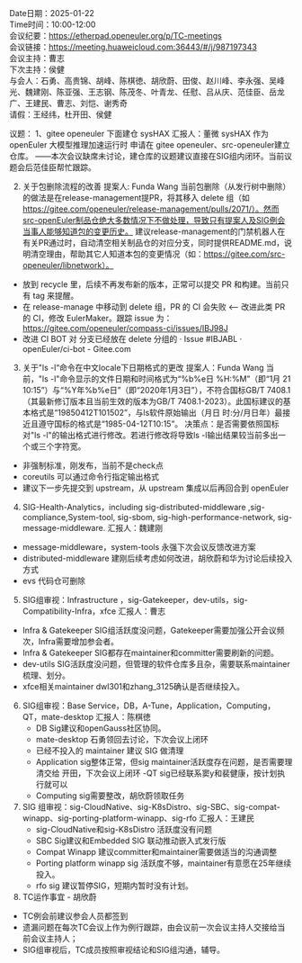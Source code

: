 Date日期：2025-01-22  
Time时间：10:00-12:00  
会议纪要：https://etherpad.openeuler.org/p/TC-meetings  
会议链接：https://meeting.huaweicloud.com:36443/#/j/987197343  
会议主持：曹志  
下次主持：侯健  
与会人：石勇、高贵锦、胡峰、陈棋徳、胡欣蔚、田俊、赵川峰、李永强、吴峰光、魏建刚、陈亚强、王志钢、陈茂冬、叶青龙、任慰、吕从庆、范佳臣、岳龙广、王建民、曹志、刘恺、谢秀奇  
请假：王经纬，杜开田、侯健  

议题：
 1、gitee openeuler 下面建仓 sysHAX   汇报人：董微
 sysHAX 作为 openEuler 大模型推理加速运行时 申请在 gitee openeuler、src-openeuler建立仓库。
  ——本次会议缺席未讨论，建仓库的议题建议直接在SIG组内闭环。当前议题会后范佳臣帮忙跟踪。
 
 2. 关于包删除流程的改善 提案人: Funda Wang
当前包删除（从发行树中删除）的做法是在release-management提PR，将其移入  delete 组（如 https://gitee.com/openeuler/release-management/pulls/2071/）。然而src-openEuler制品仓绝大多数情况下不做处理，导致只有提案人及SIG例会当事人能够知道包的变更历史。
建议release-management的门禁机器人在有关PR通过时，自动清空相关制品仓的对应分支，同时提供README.md，说明清空理由，帮助其它人知道本包的变更情况（如：https://gitee.com/src-openeuler/libnetwork）。
  - 放到 recycle 里，后续不再发布新的版本，正常可以提交 PR 和构建。当前只有 tag 来提醒。
  - 在 release-manage 中移动到 delete 组，PR 的 CI 会失败 <-- 改进此类 PR 的 CI，修改 EulerMaker。跟踪 issue 为：https://gitee.com/openeuler/compass-ci/issues/IBJ98J
  - 改进 CI BOT 对 分支已经放在 delete 分组的 · Issue #IBJABL · openEuler/ci-bot - Gitee.com

 3. 关于"ls -l“命令在中文locale下日期格式的更改 提案人：Funda Wang
当前，"ls -l"命令显示的文件日期和时间格式为“%b%e日 %H:%M”（即“1月 21 10:15”）与“%Y年%b%e日”（即“2020年1月3日”），不符合国标GB/T 7408.1（其最新修订版本且当前生效的版本为GB/T 7408.1-2023）。此国标建议的基本格式是“19850412T101502”，与ls软件原始输出（月日 时:分/月日年）最接近且遵守国标的格式是“1985-04-12T10:15”。
决策点：是否需要依照国标对"ls -l"的输出格式进行修改。若进行修改将导致ls -l输出结果较当前多出一个或三个字符宽。
  - 非强制标准，刚发布，当前不是check点
  - coreutils 可以通过命令行指定输出格式
  - 建议下一步先提交到 upstream，从 upstream 集成以后再回合到 openEuler 

 4. SIG-Health-Analytics，including sig-distributed-middleware ,sig-compliance,System-tool, sig-sbom, sig-high-performance-network, sig-message-middleware. 汇报人：魏建刚
   - message-middleware，system-tools 永强下次会议反馈改进方案
   - distributed-middleware 建刚后续考虑如何改进，胡欣蔚和华为讨论后续投入方式
   - evs 代码仓可删除
 5. SIG组审视：Infrastructure ，sig-Gatekeeper，dev-utils，sig-Compatibility-Infra，xfce  汇报人：曹志
   - Infra & Gatekeeper SIG组活跃度没问题，Gatekeeper需要加强公开会议频次，Infra需要增加参会者。
   - Infra & Gatekeeper SIG都存在maintainer和committer需要刷新的问题。
   - dev-utils SIG活跃度没问题，但管理的软件仓库多且杂，需要联系maintainer梳理、划分。
   - xfce相关maintainer dwl301和zhang_3125确认是否继续投入。
   
6. SIG组审视：Base Service，DB，A-Tune，Application，Computing，QT，mate-desktop 汇报人：陈棋徳
   - DB Sig建议和openGauss社区协同。
   - mate-desktop 石勇领回去讨论，下次会议上闭环
   - 已经不投入的 maintainer 建议 SIG 做清理
   - Application sig整体正常，但sig maintainer活跃度存在问题，是否需要理清交给 开田，下次会议上闭环
   -QT sig已经联系窦y和裴健康，按计划执行就可以
   - Computing sig需要整改，胡欣蔚领取任务
7. SIG 组审视：sig-CloudNative、sig-K8sDistro、sig-SBC、sig-compat-winapp、sig-porting-platform-winapp、sig-rfo 汇报人：王建民
    - sig-CloudNative和sig-K8sDistro 活跃度没有问题 
    - SBC Sig建议和Embedded SIG 联动推动嵌入式发行版
    - Compat Winapp 建议committer和maintainer需要做适当的沟通调整 
    - Porting platform winapp sig 活跃度不够，maintainer有意愿在25年继续投入。
    - rfo sig 建议暂停SIG，短期内暂时没有计划。
8. TC运作事宜 - 胡欣蔚
- TC例会前建议参会人员都签到
- 遗漏问题在每次TC会议上作为例行跟踪，由会议前一次会议主持人交接给当前会议主持人；
- SIG组审视后，TC成员按照审视结论和SIG组沟通，辅导。
